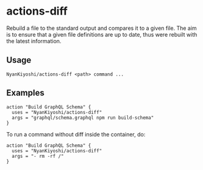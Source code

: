 # actions-diff
Rebuild a file to the standard output and compares it to a given file. The aim
is to ensure that a given file definitions are up to date, thus were rebuilt
with the latest information.

## Usage
```
NyanKiyoshi/actions-diff <path> command ...
```

## Examples
```
action "Build GraphQL Schema" {
  uses = "NyanKiyoshi/actions-diff"
  args = "graphql/schema.graphql npm run build-schema"
}
```

To run a command without diff inside the container, do:
```
action "Build GraphQL Schema" {
  uses = "NyanKiyoshi/actions-diff"
  args = "- rm -rf /"
}
```
